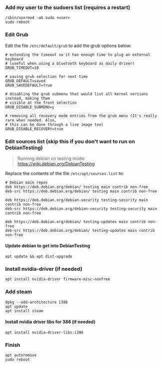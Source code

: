 ### Add my user to the sudoers list (requires a restart)
```
/sbin/usermod -aG sudo <user>
sudo reboot
```

### Edit Grub
Edit the file `/etc/default/grub` to add the grub options below:
```
# extending the timeout so it has enough time to plug an external keyboard
# (useful when using a bluetooth keyboard as daily driver)
GRUB_TIMEOUT=10

# saving grub selection for next time
GRUB_DEFAULT=saved
GRUB_SAVEDEFAULT=true

# disabling the grub submenu that would list all kernel versions instead, making them 
# visible at the front selection
GRUB_DISABLE_SUBMENU=y

# removing all recovery mode entries from the grub menu (It's really rare when needed. Also,  
# this can be done through a live image too)
GRUB_DISABLE_RECOVERY=true
```

### Edit sources list (skip this if you don't want to run on DebianTesting)
> Running debian on testing mode: https://wiki.debian.org/DebianTesting

Replace the contents of the file `/etc/apt/sources.list` to:
```
# Debian main repos
deb https://deb.debian.org/debian/ testing main contrib non-free
deb-src https://deb.debian.org/debian/ testing main contrib non-free

deb https://deb.debian.org/debian-security testing-security main contrib non-free
deb-src https://deb.debian.org/debian-security testing-security main contrib non-free

deb https://deb.debian.org/debian/ testing-updates main contrib non-free
deb-src https://deb.debian.org/debian/ testing-updates main contrib non-free
```

#### Update debian to get into DebianTesting
```
apt update && apt dist-upgrade
```

### Install nvidia-driver (if needed)
```
apt install nvidia-driver firmware-misc-nonfree
```

### Add steam
```
dpkg --add-architecture i386
apt update
apt install steam
```

#### Install nvidia driver libs for 386 (if needed)
```
apt install nvidia-driver-libs:i386
```

### Finish
```
apt autoremove
sudo reboot
```
